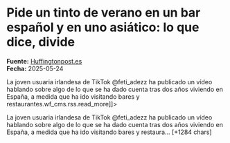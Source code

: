 # Pide un tinto de verano en un bar español y en uno asiático: lo que dice, divide

**Fuente:** [Huffingtonpost.es](https://www.huffingtonpost.es/virales/pide-tinto-verano-bar-espanol-asiatico-dice-divide.html)  
**Fecha:** 2025-05-24

<![CDATA[<p>La joven usuaria irlandesa de TikTok @feti_adezz ha publicado un vídeo hablando sobre algo de lo que se ha dado cuenta tras dos años viviendo en España, a medida que ha ido visitando bares y restaurantes.wf_cms.rss.read_more]]>

La joven usuaria irlandesa de TikTok @feti_adezz ha publicado un vídeo hablando sobre algo de lo que se ha dado cuenta tras dos años viviendo en España, a medida que ha ido visitando bares y restaura… [+1284 chars]
